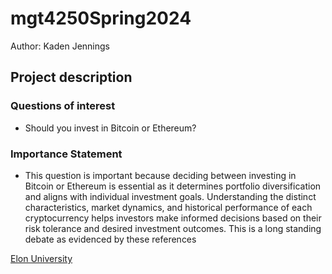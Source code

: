 # mgt4250Spring2024
Author: Kaden Jennings


## Project description
### Questions of interest
  - Should you invest in Bitcoin or Ethereum?
### Importance Statement
  - This question is important because deciding between investing in Bitcoin or Ethereum is essential as it determines portfolio diversification and aligns with individual investment goals. Understanding the distinct characteristics, market dynamics, and historical performance of each cryptocurrency helps investors make informed decisions based on their risk tolerance and desired investment outcomes. This is a long standing debate as evidenced by these references

[Elon University](http://elon.edu)
